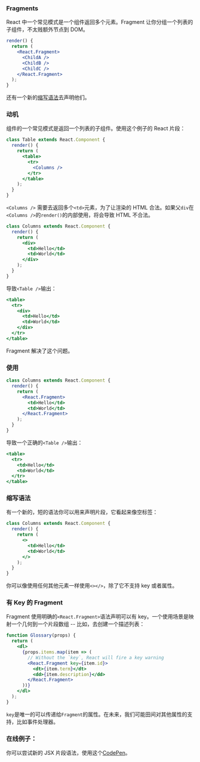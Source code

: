 ### Fragments
React 中一个常见模式是一个组件返回多个元素。Fragment 让你分组一个列表的子组件，不太贱额外节点到 DOM。
```jsx harmony
render() {
  return (
    <React.Fragment>
      <ChildA />
      <ChildB />
      <ChildC />
    </React.Fragment>
  );
}
```
还有一个新的[缩写语法]()去声明他们。

### 动机
组件的一个常见模式是返回一个列表的子组件。使用这个例子的 React 片段：
```jsx harmony
class Table extends React.Component {
  render() {
    return (
      <table>
        <tr>
          <Columns />
        </tr>
      </table>
    );
  }
}
```
`<Columns />` 需要去返回多个`<td>`元素，为了让渲染的 HTML 合法。如果父`div`在`<Columns />`的`render()`的内部使用，将会导致 HTML 不合法。
```jsx harmony
class Columns extends React.Component {
  render() {
    return (
      <div>
        <td>Hello</td>
        <td>World</td>
      </div>
    );
  }
}
```
导致`<Table />`输出：
```jsx harmony
<table>
  <tr>
    <div>
      <td>Hello</td>
      <td>World</td>
    </div>
  </tr>
</table>
```
Fragment 解决了这个问题。

### 使用
```jsx harmony
class Columns extends React.Component {
  render() {
    return (
      <React.Fragment>
        <td>Hello</td>
        <td>World</td>
      </React.Fragment>
    );
  }
}
```
导致一个正确的`<Table />`输出：
```jsx harmony
<table>
  <tr>
    <td>Hello</td>
    <td>World</td>
  </tr>
</table>
```
### 缩写语法

有一个新的，短的语法你可以用来声明片段，它看起来像空标签：
```jsx harmony
class Columns extends React.Component {
  render() {
    return (
      <>
        <td>Hello</td>
        <td>World</td>
      </>
    );
  }
}
```
你可以像使用任何其他元素一样使用`<></>`，除了它不支持 key 或者属性。

### 有 Key 的 Fragment
Fragment 使用明确的`<React.Fragment>`语法声明可以有 key。一个使用场景是映射一个几何到一个片段数组 -- 比如，去创建一个描述列表：
```jsx harmony
function Glossary(props) {
  return (
    <dl>
      {props.items.map(item => (
        // Without the `key`, React will fire a key warning
        <React.Fragment key={item.id}>
          <dt>{item.term}</dt>
          <dd>{item.description}</dd>
        </React.Fragment>
      ))}
    </dl>
  );
}
```
`key`是唯一的可以传递给`Fragment`的属性。在未来，我们可能田间对其他属性的支持，比如事件处理器。

### 在线例子：
你可以尝试新的 JSX 片段语法，使用这个[CodePen]()。









